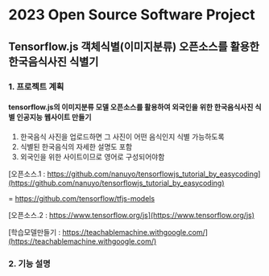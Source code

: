 # 2023 Open Source Software Project
## Tensorflow.js 객체식별(이미지분류) 오픈소스를 활용한 한국음식사진 식별기

### 1. 프로젝트 계획
#### tensorflow.js의 이미지분류 모델 오픈소스를 활용하여 외국인을 위한 한국음식사진 식별 인공지능 웹사이트 만들기
1. 한국음식 사진을 업로드하면 그 사진이 어떤 음식인지 식별 가능하도록
2. 식별된 한국음식의 자세한 설명도 포함
3. 외국인을 위한 사이트이므로 영어로 구성되어야함

[오픈소스.1 : https://github.com/nanuyo/tensorflowjs_tutorial_by_easycoding](https://github.com/nanuyo/tensorflowjs_tutorial_by_easycoding)

= https://github.com/tensorflow/tfjs-models

[오픈소스.2 : https://www.tensorflow.org/js](https://www.tensorflow.org/js)

[학습모델만들기 : https://teachablemachine.withgoogle.com/](https://teachablemachine.withgoogle.com/)

### 2. 기능 설명






